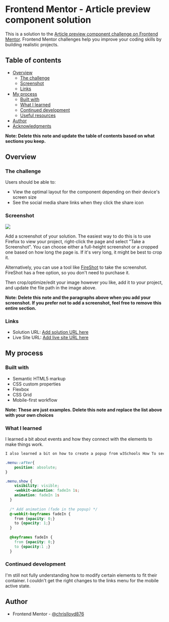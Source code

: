 # Frontend Mentor - Article preview component solution

This is a solution to the [Article preview component challenge on Frontend Mentor](https://www.frontendmentor.io/challenges/article-preview-component-dYBN_pYFT). Frontend Mentor challenges help you improve your coding skills by building realistic projects. 

## Table of contents

- [Overview](#overview)
  - [The challenge](#the-challenge)
  - [Screenshot](#screenshot)
  - [Links](#links)
- [My process](#my-process)
  - [Built with](#built-with)
  - [What I learned](#what-i-learned)
  - [Continued development](#continued-development)
  - [Useful resources](#useful-resources)
- [Author](#author)
- [Acknowledgments](#acknowledgments)

**Note: Delete this note and update the table of contents based on what sections you keep.**

## Overview

### The challenge

Users should be able to:

- View the optimal layout for the component depending on their device's screen size
- See the social media share links when they click the share icon

### Screenshot

![](./screenshot.jpg)

Add a screenshot of your solution. The easiest way to do this is to use Firefox to view your project, right-click the page and select "Take a Screenshot". You can choose either a full-height screenshot or a cropped one based on how long the page is. If it's very long, it might be best to crop it.

Alternatively, you can use a tool like [FireShot](https://getfireshot.com/) to take the screenshot. FireShot has a free option, so you don't need to purchase it. 

Then crop/optimize/edit your image however you like, add it to your project, and update the file path in the image above.

**Note: Delete this note and the paragraphs above when you add your screenshot. If you prefer not to add a screenshot, feel free to remove this entire section.**

### Links

- Solution URL: [Add solution URL here](https://your-solution-url.com)
- Live Site URL: [Add live site URL here](https://your-live-site-url.com)

## My process

### Built with

- Semantic HTML5 markup
- CSS custom properties
- Flexbox
- CSS Grid
- Mobile-first workflow

**Note: These are just examples. Delete this note and replace the list above with your own choices**

### What I learned

I learned a bit about events and how they connect with the elements to make things work.



```css
I also learned a bit on how to create a popup from w3Schools How To section. Might have to do further research into animation.

.menu::after{
    position: absolute;
}

.menu.show {
    visibility: visible;
    -webkit-animation: fadeIn 1s;
    animation: fadeIn 1s
  }
  
  /* Add animation (fade in the popup) */
  @-webkit-keyframes fadeIn {
    from {opacity: 0;}
    to {opacity: 1;}
  }
  
  @keyframes fadeIn {
    from {opacity: 0;}
    to {opacity:1 ;}
  }
```


### Continued development

I'm still not fully understanding how to modify certain elements to fit their container. I couldn't get the 
right changes to the links menu for the mobile active state.


## Author

- Frontend Mentor - [@chrislloyd876](https://www.frontendmentor.io/profile/chrislloyd876)


